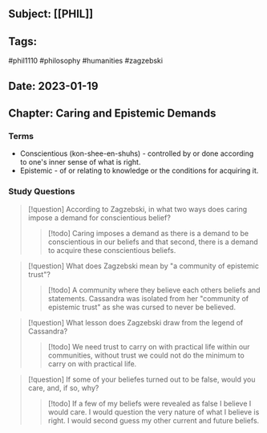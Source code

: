 ## Subject: [[PHIL]]
## Tags:
#phil1110 #philosophy #humanities #zagzebski
## Date: 2023-01-19
## Chapter: Caring and Epistemic Demands

### Terms
- Conscientious (kon-shee-en-shuhs) - controlled by or done according to one's inner sense of what is right.
- Epistemic - of or relating to knowledge or the conditions for acquiring it.

### Study Questions

> [!question] According to Zagzebski, in what two ways does caring impose a demand for conscientious belief?
> > [!todo] Caring imposes a demand as there is a demand to be conscientious in our beliefs and that second, there is a demand to acquire these conscientious beliefs.

> [!question] What does Zagzebski mean by "a community of epistemic trust"?
> > [!todo] A community where they believe each others beliefs and statements. Cassandra was isolated from her "community of epistemic trust" as she was cursed to never be believed.

> [!question] What lesson does Zagzebski draw from the legend of Cassandra?
> > [!todo] We need trust to carry on with practical life within our communities, without trust we could not do the minimum to carry on with practical life.

> [!question] If some of your beliefes turned out to be false, would you care, and, if so, why?
> > [!todo] If a few of my beliefs were revealed as false I believe I would care. I would question the very nature of what I believe is right. I would second guess my other current and future beliefs.

